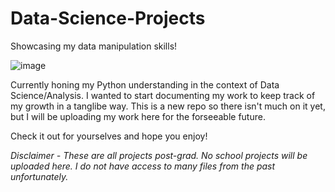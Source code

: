 # Data-Science-Projects
Showcasing my data manipulation skills!

![image](https://github.com/pkim08/Data-Science-Projects/assets/70856985/5ca7ad12-bb1a-4f8a-9a73-344196f44173)


Currently honing my Python understanding in the context of Data Science/Analysis. I wanted to start documenting my work to keep track of my growth in a tanglibe way. This is a new repo so there isn't much on it yet, but I will be uploading my work here for the forseeable future. 

Check it out for yourselves and hope you enjoy!

*Disclaimer - These are all projects post-grad. No school projects will be uploaded here. I do not have access to many files from the past unfortunately.*
